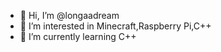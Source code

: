 - 👋 Hi, I’m @longaadream
- 👀 I’m interested in Minecraft,Raspberry Pi,C++ 
- 🌱 I’m currently learning C++
